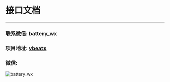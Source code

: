 # 接口文档

---

### 联系微信: battery_wx

### 项目地址: [vbeats](https://github.com/vbeats)

### 微信:

![battery_wx](https://cdn.jsdelivr.net/gh/boot-vue/pics@main/wechat.jpg)

